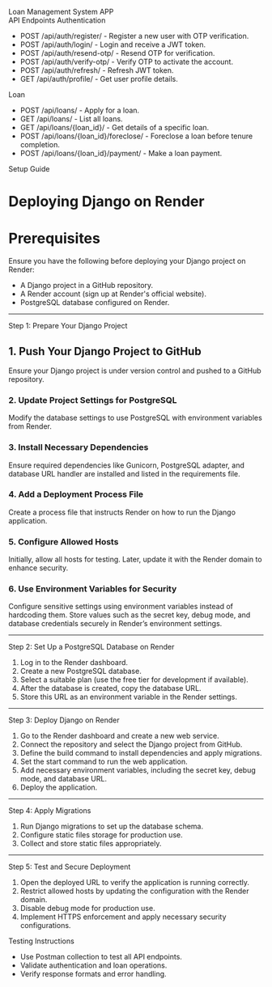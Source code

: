  Loan Management System APP  
 API Endpoints
Authentication
- POST /api/auth/register/ - Register a new user with OTP verification.
- POST /api/auth/login/ - Login and receive a JWT token.
- POST /api/auth/resend-otp/ - Resend OTP for verification.
- POST /api/auth/verify-otp/ - Verify OTP to activate the account.
- POST /api/auth/refresh/ - Refresh JWT token.
- GET /api/auth/profile/ - Get user profile details.

 Loan 
- POST /api/loans/ - Apply for a loan.
- GET /api/loans/ - List all loans.
- GET /api/loans/{loan_id}/ - Get details of a specific loan.
- POST /api/loans/{loan_id}/foreclose/ - Foreclose a loan before tenure completion.
- POST /api/loans/{loan_id}/payment/ - Make a loan payment.


 Setup Guide
# Deploying Django on Render

# Prerequisites
Ensure you have the following before deploying your Django project on Render:
- A Django project in a GitHub repository.
- A Render account (sign up at Render's official website).
- PostgreSQL database configured on Render.

---

 Step 1: Prepare Your Django Project
## 1. Push Your Django Project to GitHub
Ensure your Django project is under version control and pushed to a GitHub repository.

### 2. Update Project Settings for PostgreSQL
Modify the database settings to use PostgreSQL with environment variables from Render.

### 3. Install Necessary Dependencies
Ensure required dependencies like Gunicorn, PostgreSQL adapter, and database URL handler are installed and listed in the requirements file.

### 4. Add a Deployment Process File
Create a process file that instructs Render on how to run the Django application.

### 5. Configure Allowed Hosts
Initially, allow all hosts for testing. Later, update it with the Render domain to enhance security.

### 6. Use Environment Variables for Security
Configure sensitive settings using environment variables instead of hardcoding them. Store values such as the secret key, debug mode, and database credentials securely in Render’s environment settings.

---

 Step 2: Set Up a PostgreSQL Database on Render
1. Log in to the Render dashboard.
2. Create a new PostgreSQL database.
3. Select a suitable plan (use the free tier for development if available).
4. After the database is created, copy the database URL.
5. Store this URL as an environment variable in the Render settings.

---

 Step 3: Deploy Django on Render
1. Go to the Render dashboard and create a new web service.
2. Connect the repository and select the Django project from GitHub.
3. Define the build command to install dependencies and apply migrations.
4. Set the start command to run the web application.
5. Add necessary environment variables, including the secret key, debug mode, and database URL.
6. Deploy the application.

---

 Step 4: Apply Migrations 
1. Run Django migrations to set up the database schema.
2. Configure static files storage for production use.
3. Collect and store static files appropriately.

---

 Step 5: Test and Secure Deployment
1. Open the deployed URL to verify the application is running correctly.
2. Restrict allowed hosts by updating the configuration with the Render domain.
3. Disable debug mode for production use.
4. Implement HTTPS enforcement and apply necessary security configurations.



Testing Instructions
- Use Postman collection to test all API endpoints.
- Validate authentication and loan operations.
- Verify response formats and error handling.


